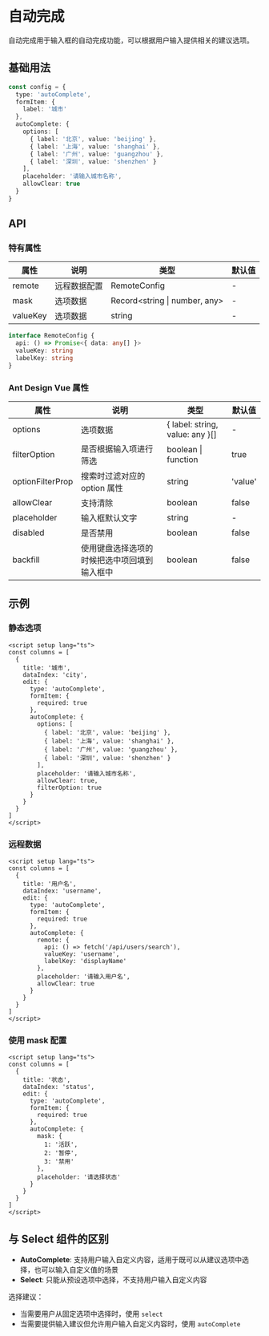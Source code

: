 # 自动完成

自动完成用于输入框的自动完成功能，可以根据用户输入提供相关的建议选项。

## 基础用法

```ts
const config = {
  type: 'autoComplete',
  formItem: {
    label: '城市'
  },
  autoComplete: {
    options: [
      { label: '北京', value: 'beijing' },
      { label: '上海', value: 'shanghai' },
      { label: '广州', value: 'guangzhou' },
      { label: '深圳', value: 'shenzhen' }
    ],
    placeholder: '请输入城市名称',
    allowClear: true
  }
}
```

## API

### 特有属性

| 属性 | 说明 | 类型 | 默认值 |
| --- | --- | --- | --- |
| remote | 远程数据配置 | RemoteConfig | - |
| mask | 选项数据 | Record<string \| number, any> | - |
| valueKey | 选项数据 | string | - |

```ts
interface RemoteConfig {
  api: () => Promise<{ data: any[] }>
  valueKey: string
  labelKey: string
}
```

### Ant Design Vue 属性

| 属性 | 说明 | 类型 | 默认值 |
| --- | --- | --- | --- |
| options | 选项数据 | { label: string, value: any }[] | - |
| filterOption | 是否根据输入项进行筛选 | boolean \| function | true |
| optionFilterProp | 搜索时过滤对应的 option 属性 | string | 'value' |
| allowClear | 支持清除 | boolean | false |
| placeholder | 输入框默认文字 | string | - |
| disabled | 是否禁用 | boolean | false |
| backfill | 使用键盘选择选项的时候把选中项回填到输入框中 | boolean | false |

## 示例

### 静态选项

```vue
<script setup lang="ts">
const columns = [
  {
    title: '城市',
    dataIndex: 'city',
    edit: {
      type: 'autoComplete',
      formItem: {
        required: true
      },
      autoComplete: {
        options: [
          { label: '北京', value: 'beijing' },
          { label: '上海', value: 'shanghai' },
          { label: '广州', value: 'guangzhou' },
          { label: '深圳', value: 'shenzhen' }
        ],
        placeholder: '请输入城市名称',
        allowClear: true,
        filterOption: true
      }
    }
  }
]
</script>
```

### 远程数据

```vue
<script setup lang="ts">
const columns = [
  {
    title: '用户名',
    dataIndex: 'username',
    edit: {
      type: 'autoComplete',
      formItem: {
        required: true
      },
      autoComplete: {
        remote: {
          api: () => fetch('/api/users/search'),
          valueKey: 'username',
          labelKey: 'displayName'
        },
        placeholder: '请输入用户名',
        allowClear: true
      }
    }
  }
]
</script>
```

### 使用 mask 配置

```vue
<script setup lang="ts">
const columns = [
  {
    title: '状态',
    dataIndex: 'status',
    edit: {
      type: 'autoComplete',
      formItem: {
        required: true
      },
      autoComplete: {
        mask: {
          1: '活跃',
          2: '暂停',
          3: '禁用'
        },
        placeholder: '请选择状态'
      }
    }
  }
]
</script>
```

## 与 Select 组件的区别

- **AutoComplete**: 支持用户输入自定义内容，适用于既可以从建议选项中选择，也可以输入自定义值的场景
- **Select**: 只能从预设选项中选择，不支持用户输入自定义内容

选择建议：
- 当需要用户从固定选项中选择时，使用 `select`
- 当需要提供输入建议但允许用户输入自定义内容时，使用 `autoComplete`